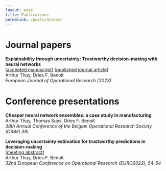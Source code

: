 ```yaml
---
layout: page
title: Publications
permalink: /publications/
---
```


# Journal papers

**Explainability through uncertainty: Trustworthy decision-making with neural networks**\
\[[accepted manuscript](./assets/Explainability_through_uncertainty_Trustworthy_decision-making_with_neural_networks.pdf)\] \[[published journal article](https://doi.org/10.1016/j.ejor.2023.09.009)\]\
Arthur Thuy, Dries F. Benoit\
_European Journal of Operational Research (2023)_

# Conference presentations

**Cheaper neural network ensembles: a case study in manufacturing**\
Arthur Thuy, Thomas Suys, Dries F. Benoit\
_38th Annual Conference of the Belgian Operational Research Society (ORBEL38)_

**Leveraging uncertainty estimation for trustworthy predictions in decision-making**\
\[[meeting abstract](https://biblio.ugent.be/publication/01H5M95ZCPSK1WQS5DJYR7HDBZ)\]\
Arthur Thuy, Dries F. Benoit\
_32nd European Conference on Operational Research (EURO2022), 54-54_
